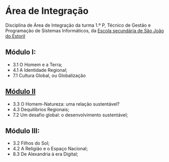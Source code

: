 

# Área de Integração

Disciplina de Área de Integração da turma 1.º P, Técnico de Gestão e Programação de Sistemas Informáticos, da [Escola secundária de São João do Estoril](http://aesje.pt/ESSJE/index.htm)


## Módulo I:

-   3.1 O Homem e a Terra;
-   4.1 A Identidade Regional;
-   7.1 Cultura Global, ou Globalização


## [Módulo II](./modulo2.md)

-   3.3 O Homem-Natureza: uma relação sustentável?
-   4.3 Dequilíbrios Regionais;
-   7.2 Um desafio global: o desenvolvimento sustentável;


## Módulo III:

-   3.2 Filhos do Sol;
-   4.2 A Religião e o Espaço Nacional;
-   8.3 De Alexandria à era Digital;

